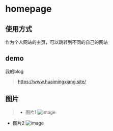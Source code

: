 # homepage

## 使用方式
作为个人网站的主页，可以跳转到不同的自己的网站

## demo

我的blog
> https://www.huaimingxiang.site/

## 图片

>- 图片1
![image](https://github.com/huaimingxiang/homepage/tree/master/img/homepage.png)
- 图片2
![image](https://github.com/huaimingxiang/homepage/tree/master/img/homepage2.png)

